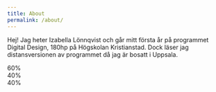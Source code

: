 ```yaml
---
title: About
permalink: /about/
---
```


Hej! Jag heter Izabella Lönnqvist och går mitt första år på programmet Digital Design, 180hp på Högskolan Kristianstad. Dock läser jag distansversionen av programmet då jag är bosatt i Uppsala.

<section class="skillset">
    <div class="progress-bar progress-bar-success" id="photoshop" role="progressbar" aria-valuenow="60" aria-valuemin="0" aria-valuemax="100" style="width: 60%">60%</div>
    <div class="progress-bar progress-bar-success" id="indesign" role="progressbar" aria-valuenow="40" aria-valuemin="0" aria-valuemax="100" style="width: 40%">40%</div>
    <div class="progress-bar progress-bar-success" id="illustrator" role="progressbar" aria-valuenow="40" aria-valuemin="0" aria-valuemax="100" style="width: 40%">40%</div>
</div>
